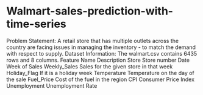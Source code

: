 # Walmart-sales-prediction-with-time-series

Problem Statement:
A retail store that has multiple outlets across the country are facing issues in managing the
inventory - to match the demand with respect to supply.
Dataset Information:
The walmart.csv contains 6435 rows and 8 columns.
Feature Name Description
Store Store number
Date Week of Sales
Weekly_Sales Sales for the given store in that week
Holiday_Flag If it is a holiday week
Temperature Temperature on the day of the sale
Fuel_Price Cost of the fuel in the region
CPI Consumer Price Index
Unemployment Unemployment Rate
